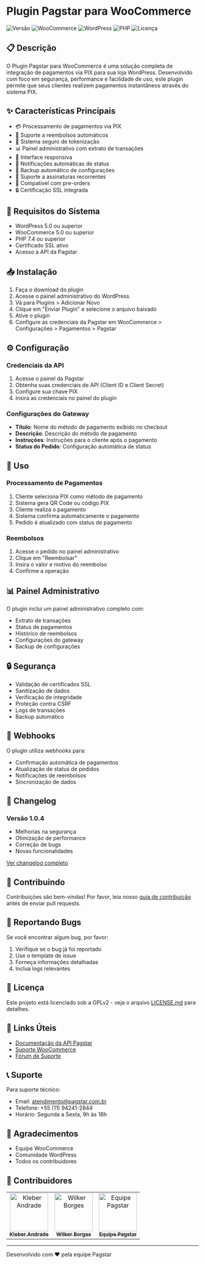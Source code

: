 # Plugin Pagstar para WooCommerce

![Versão](https://img.shields.io/badge/versão-1.0.4-blue.svg)
![WooCommerce](https://img.shields.io/badge/WooCommerce-5.0%2B-green.svg)
![WordPress](https://img.shields.io/badge/WordPress-5.0%2B-blue.svg)
![PHP](https://img.shields.io/badge/PHP-7.4%2B-purple.svg)
![Licença](https://img.shields.io/badge/licença-GPLv2-orange.svg)

## 📋 Descrição

O Plugin Pagstar para WooCommerce é uma solução completa de integração de pagamentos via PIX para sua loja WordPress. Desenvolvido com foco em segurança, performance e facilidade de uso, este plugin permite que seus clientes realizem pagamentos instantâneos através do sistema PIX.

## ✨ Características Principais

- 💳 Processamento de pagamentos via PIX
- 🔄 Suporte a reembolsos automáticos
- 🔐 Sistema seguro de tokenização
- 📊 Painel administrativo com extrato de transações
- 📱 Interface responsiva
- 🔔 Notificações automáticas de status
- 💾 Backup automático de configurações
- 🔄 Suporte a assinaturas recorrentes
- 🛒 Compatível com pre-orders
- 🔒 Certificação SSL integrada

## 🚀 Requisitos do Sistema

- WordPress 5.0 ou superior
- WooCommerce 5.0 ou superior
- PHP 7.4 ou superior
- Certificado SSL ativo
- Acesso à API da Pagstar

## 📥 Instalação

1. Faça o download do plugin
2. Acesse o painel administrativo do WordPress
3. Vá para Plugins > Adicionar Novo
4. Clique em "Enviar Plugin" e selecione o arquivo baixado
5. Ative o plugin
6. Configure as credenciais da Pagstar em WooCommerce > Configurações > Pagamentos > Pagstar

## ⚙️ Configuração

### Credenciais da API

1. Acesse o painel da Pagstar
2. Obtenha suas credenciais de API (Client ID e Client Secret)
3. Configure sua chave PIX
4. Insira as credenciais no painel do plugin

### Configurações do Gateway

- **Título**: Nome do método de pagamento exibido no checkout
- **Descrição**: Descrição do método de pagamento
- **Instruções**: Instruções para o cliente após o pagamento
- **Status do Pedido**: Configuração automática de status

## 🔧 Uso

### Processamento de Pagamentos

1. Cliente seleciona PIX como método de pagamento
2. Sistema gera QR Code ou código PIX
3. Cliente realiza o pagamento
4. Sistema confirma automaticamente o pagamento
5. Pedido é atualizado com status de pagamento

### Reembolsos

1. Acesse o pedido no painel administrativo
2. Clique em "Reembolsar"
3. Insira o valor e motivo do reembolso
4. Confirme a operação

## 📊 Painel Administrativo

O plugin inclui um painel administrativo completo com:

- Extrato de transações
- Status de pagamentos
- Histórico de reembolsos
- Configurações do gateway
- Backup de configurações

## 🔒 Segurança

- Validação de certificados SSL
- Sanitização de dados
- Verificação de integridade
- Proteção contra CSRF
- Logs de transações
- Backup automático

## 🔄 Webhooks

O plugin utiliza webhooks para:

- Confirmação automática de pagamentos
- Atualização de status de pedidos
- Notificações de reembolsos
- Sincronização de dados

## 📝 Changelog

### Versão 1.0.4
- Melhorias na segurança
- Otimização de performance
- Correção de bugs
- Novas funcionalidades

[Ver changelog completo](CHANGELOG.md)

## 🤝 Contribuindo

Contribuições são bem-vindas! Por favor, leia nosso [guia de contribuição](CONTRIBUTING.md) antes de enviar pull requests.

## 🐛 Reportando Bugs

Se você encontrar algum bug, por favor:

1. Verifique se o bug já foi reportado
2. Use o template de issue
3. Forneça informações detalhadas
4. Inclua logs relevantes

## 📄 Licença

Este projeto está licenciado sob a GPLv2 - veja o arquivo [LICENSE.md](LICENSE.md) para detalhes.

## 🔗 Links Úteis

- [Documentação da API Pagstar](https://docs.pagstar.com.br)
- [Suporte WooCommerce](https://woocommerce.com/support)
- [Fórum de Suporte](https://suporte.pagstar.com.br)

## 📞 Suporte

Para suporte técnico:

- Email: atendimento@pagstar.com.br
- Telefone: +55 (11) 94241-2844
- Horário: Segunda a Sexta, 9h às 18h

## 🙏 Agradecimentos

- Equipe WooCommerce
- Comunidade WordPress
- Todos os contribuidores

## 👥 Contribuidores

<table>
  <tr>
    <td align="center">
      <a href="https://github.com/kleberandrade">
        <img src="https://github.com/kleberandrade.png" width="100px;" alt="Kleber Andrade"/>
        <br />
        <sub><b>Kleber Andrade</b></sub>
      </a>
    </td>
    <td align="center">
      <a href="https://github.com/WillBorgesDev">
        <img src="https://github.com/WillBorgesDev.png" width="100px;" alt="Wilker Borges"/>
        <br />
        <sub><b>Wilker Borges</b></sub>
      </a>
    </td>
    <td align="center">
      <a href="https://github.com/pagstar">
        <img src="https://github.com/pagstar.png" width="100px;" alt="Equipe Pagstar"/>
        <br />
        <sub><b>Equipe Pagstar</b></sub>
      </a>
    </td>
  </tr>
</table>

---

Desenvolvido com ❤️ pela equipe Pagstar
